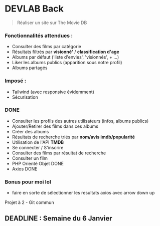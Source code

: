 # DEVLAB Back

> Réaliser un site sur The Movie DB

### Fonctionnalités attendues :


- Consulter des films par catégorie
- Résultats filtrés par **visionné'** / **classification d'age**
- Albums par défaut ('liste d'envies', 'visionnés', + ...)
- Liker les albums publics (apparition sous notre profil)
- Albums partagés

### Imposé :

- Tailwind (avec responsive évidemment)
- Sécurisation

### DONE

- Consulter les profils des autres utilisateurs (infos, albums publics)
- Ajouter/Retirer des films dans ces albums
- Créer des albums 
- Résultats de recherche triés par **nom/avis imdb/popularité**
- Utilisation de l'API **TMDB**
- Se connecter / S'inscrire
- Consulter des films par résultat de recherche
- Consulter un film
- PHP Orienté Objet DONE
- Axios DONE

### Bonus pour moi lol

- faire en sorte de sélectionner les resultats axios avec arrow down up

Projet à 2 - Git commun

## DEADLINE : Semaine du 6 Janvier
